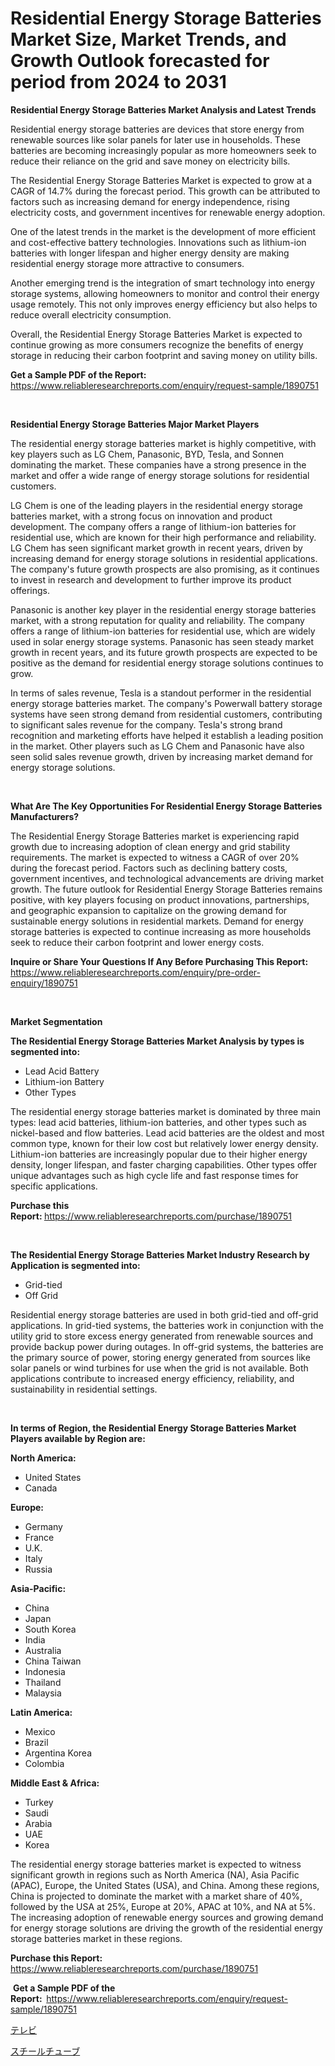 <p><h1>Residential Energy Storage Batteries Market Size, Market Trends, and Growth Outlook forecasted for period from 2024 to 2031</h1></p><p><strong>Residential Energy Storage Batteries Market Analysis and Latest Trends</strong></p>
<p><p>Residential energy storage batteries are devices that store energy from renewable sources like solar panels for later use in households. These batteries are becoming increasingly popular as more homeowners seek to reduce their reliance on the grid and save money on electricity bills.</p><p>The Residential Energy Storage Batteries Market is expected to grow at a CAGR of 14.7% during the forecast period. This growth can be attributed to factors such as increasing demand for energy independence, rising electricity costs, and government incentives for renewable energy adoption.</p><p>One of the latest trends in the market is the development of more efficient and cost-effective battery technologies. Innovations such as lithium-ion batteries with longer lifespan and higher energy density are making residential energy storage more attractive to consumers.</p><p>Another emerging trend is the integration of smart technology into energy storage systems, allowing homeowners to monitor and control their energy usage remotely. This not only improves energy efficiency but also helps to reduce overall electricity consumption.</p><p>Overall, the Residential Energy Storage Batteries Market is expected to continue growing as more consumers recognize the benefits of energy storage in reducing their carbon footprint and saving money on utility bills.</p></p>
<p><strong>Get a Sample PDF of the Report:&nbsp;</strong> <a href="https://www.reliableresearchreports.com/enquiry/request-sample/1890751">https://www.reliableresearchreports.com/enquiry/request-sample/1890751</a></p>
<p>&nbsp;</p>
<p><strong>Residential Energy Storage Batteries Major Market Players</strong></p>
<p><p>The residential energy storage batteries market is highly competitive, with key players such as LG Chem, Panasonic, BYD, Tesla, and Sonnen dominating the market. These companies have a strong presence in the market and offer a wide range of energy storage solutions for residential customers. </p><p>LG Chem is one of the leading players in the residential energy storage batteries market, with a strong focus on innovation and product development. The company offers a range of lithium-ion batteries for residential use, which are known for their high performance and reliability. LG Chem has seen significant market growth in recent years, driven by increasing demand for energy storage solutions in residential applications. The company's future growth prospects are also promising, as it continues to invest in research and development to further improve its product offerings.</p><p>Panasonic is another key player in the residential energy storage batteries market, with a strong reputation for quality and reliability. The company offers a range of lithium-ion batteries for residential use, which are widely used in solar energy storage systems. Panasonic has seen steady market growth in recent years, and its future growth prospects are expected to be positive as the demand for residential energy storage solutions continues to grow.</p><p>In terms of sales revenue, Tesla is a standout performer in the residential energy storage batteries market. The company's Powerwall battery storage systems have seen strong demand from residential customers, contributing to significant sales revenue for the company. Tesla's strong brand recognition and marketing efforts have helped it establish a leading position in the market. Other players such as LG Chem and Panasonic have also seen solid sales revenue growth, driven by increasing market demand for energy storage solutions.</p></p>
<p>&nbsp;</p>
<p><strong>What Are The Key Opportunities For Residential Energy Storage Batteries Manufacturers?</strong></p>
<p><p>The Residential Energy Storage Batteries market is experiencing rapid growth due to increasing adoption of clean energy and grid stability requirements. The market is expected to witness a CAGR of over 20% during the forecast period. Factors such as declining battery costs, government incentives, and technological advancements are driving market growth. The future outlook for Residential Energy Storage Batteries remains positive, with key players focusing on product innovations, partnerships, and geographic expansion to capitalize on the growing demand for sustainable energy solutions in residential markets. Demand for energy storage batteries is expected to continue increasing as more households seek to reduce their carbon footprint and lower energy costs.</p></p>
<p><strong>Inquire or Share Your Questions If Any Before Purchasing This Report:</strong> <a href="https://www.reliableresearchreports.com/enquiry/pre-order-enquiry/1890751">https://www.reliableresearchreports.com/enquiry/pre-order-enquiry/1890751</a></p>
<p>&nbsp;</p>
<p><strong>Market Segmentation</strong></p>
<p><strong>The Residential Energy Storage Batteries Market Analysis by types is segmented into:</strong></p>
<p><ul><li>Lead Acid Battery</li><li>Lithium-ion Battery</li><li>Other Types</li></ul></p>
<p><p>The residential energy storage batteries market is dominated by three main types: lead acid batteries, lithium-ion batteries, and other types such as nickel-based and flow batteries. Lead acid batteries are the oldest and most common type, known for their low cost but relatively lower energy density. Lithium-ion batteries are increasingly popular due to their higher energy density, longer lifespan, and faster charging capabilities. Other types offer unique advantages such as high cycle life and fast response times for specific applications.</p></p>
<p><strong>Purchase this Report:&nbsp;</strong><a href="https://www.reliableresearchreports.com/purchase/1890751">https://www.reliableresearchreports.com/purchase/1890751</a></p>
<p>&nbsp;</p>
<p><strong>The Residential Energy Storage Batteries Market Industry Research by Application is segmented into:</strong></p>
<p><ul><li>Grid-tied</li><li>Off Grid</li></ul></p>
<p><p>Residential energy storage batteries are used in both grid-tied and off-grid applications. In grid-tied systems, the batteries work in conjunction with the utility grid to store excess energy generated from renewable sources and provide backup power during outages. In off-grid systems, the batteries are the primary source of power, storing energy generated from sources like solar panels or wind turbines for use when the grid is not available. Both applications contribute to increased energy efficiency, reliability, and sustainability in residential settings.</p></p>
<p>&nbsp;</p>
<p><strong>In terms of Region, the Residential Energy Storage Batteries Market Players available by Region are:</strong></p>
<p>
    <p> <strong> North America: </strong>
        <ul>
            <li>United States</li>
            <li>Canada</li>
        </ul>
        </p> 
    <p> <strong> Europe: </strong>
        <ul>
            <li>Germany</li>
            <li>France</li>
            <li>U.K.</li>
            <li>Italy</li>
            <li>Russia</li>
        </ul>
        </p> 
    <p> <strong> Asia-Pacific: </strong>
        <ul>
            <li>China</li>
            <li>Japan</li>
            <li>South Korea</li>
            <li>India</li>
            <li>Australia</li>
            <li>China Taiwan</li>
            <li>Indonesia</li>
            <li>Thailand</li>
            <li>Malaysia</li>
        </ul>
        </p> 
    <p> <strong> Latin America: </strong>
        <ul>
            <li>Mexico</li>
            <li>Brazil</li>
            <li>Argentina Korea</li>
            <li>Colombia</li>
        </ul>
        </p> 
    <p> <strong> Middle East & Africa: </strong>
        <ul>
            <li>Turkey</li>
            <li>Saudi</li>
            <li>Arabia</li>
            <li>UAE</li>
            <li>Korea</li>
        </ul>
    </p>
    </p>
<p><p>The residential energy storage batteries market is expected to witness significant growth in regions such as North America (NA), Asia Pacific (APAC), Europe, the United States (USA), and China. Among these regions, China is projected to dominate the market with a market share of 40%, followed by the USA at 25%, Europe at 20%, APAC at 10%, and NA at 5%. The increasing adoption of renewable energy sources and growing demand for energy storage solutions are driving the growth of the residential energy storage batteries market in these regions.</p></p>
<p><strong>Purchase this Report: </strong><a href="https://www.reliableresearchreports.com/purchase/1890751">https://www.reliableresearchreports.com/purchase/1890751</a></p>
<p>&nbsp;<strong>Get a Sample PDF of the Report:&nbsp;&nbsp;</strong><a href="https://www.reliableresearchreports.com/enquiry/request-sample/1890751">https://www.reliableresearchreports.com/enquiry/request-sample/1890751</a></p>
<p><strong></strong></p>
<p><p><a href="https://github.com/RodHoppe07/Market-Research-Report-List-1/blob/main/464937817021.md">テレビ</a></p><p><a href="https://github.com/laurenreichert/Market-Research-Report-List-1/blob/main/269395217020.md">スチールチューブ</a></p></p>